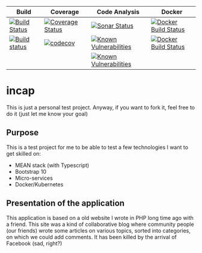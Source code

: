|  Build | Coverage  | Code Analysis   | Docker  |
|---|---|---|---|
|[![Build Status](https://travis-ci.org/tuanicom/incap.svg?branch=master)](https://travis-ci.org/tuanicom/incap)   | [![Coverage Status](https://coveralls.io/repos/github/tuanicom/incap/badge.svg?branch=master)](https://coveralls.io/github/tuanicom/incap?branch=master)  |  [![Sonar Status](https://sonarcloud.io/api/project_badges/measure?project=tuanicom_incap&metric=alert_status)](https://sonarcloud.io/dashboard?id=tuanicom_incap) |  [![Docker Build Status](https://img.shields.io/docker/build/tuanicom/incap-backend.svg)](https://hub.docker.com/r/tuanicom/incap-backend/) |
|[![Build status](https://ci.appveyor.com/api/projects/status/x9dtpjle2v6afiwf?svg=true)](https://ci.appveyor.com/project/tuanicom/incap)   | [![codecov](https://codecov.io/gh/tuanicom/incap/branch/master/graph/badge.svg)](https://codecov.io/gh/tuanicom/incap)  |  [![Known Vulnerabilities](https://snyk.io/test/github/tuanicom/incap/badge.svg?targetFile=backend%2Fpackage.json)](https://snyk.io/test/github/tuanicom/incap?targetFile=backend%2Fpackage.json) | [![Docker Build Status](https://img.shields.io/docker/build/tuanicom/incap-frontend.svg)](https://hub.docker.com/r/tuanicom/incap-frontend/)  |
|   |   |  [![Known Vulnerabilities](https://snyk.io/test/github/tuanicom/incap/badge.svg?targetFile=frontend%2Fpackage.json)](https://snyk.io/test/github/tuanicom/incap?targetFile=frontend%2Fpackage.json) |   |

# incap

This is just a personal test project. Anyway, if you want to fork it, feel free to do it (just let me know your goal)

## Purpose
This is a test project for me to be able to test a few technologies I want to get skilled on:
* MEAN stack (with Typescript) 
* Bootstrap 10
* Micro-services
* Docker/Kubernetes

## Presentation of the application
This application is based on a old website I wrote in PHP long time ago with a friend. 
This site was a kind of collaborative blog where community people (our friends) wrote some articles on various topics, sorted into categories, on which we could add comments. 
It has been killed by the arrival of Facebook (sad, right?)
